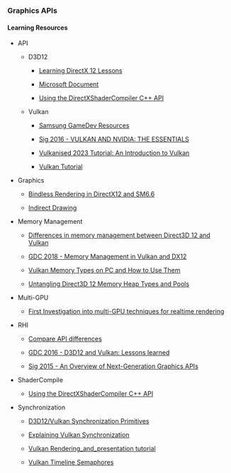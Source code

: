 ### Graphics APIs

#### Learning Resources

* API

	* D3D12

		* [Learning DirectX 12 Lessons](https://www.3dgep.com/learning-directx-12-1)
		
		* [Microsoft Document](https://learn.microsoft.com/en-us/windows/win32/direct3d12)

		* [Using the DirectXShaderCompiler C++ API](https://simoncoenen.com/blog/programming/graphics/DxcCompiling)

    * Vulkan

		* [Samsung GameDev Resources](https://developer.samsung.com/galaxy-gamedev/resources.html)

		* [Sig 2016 - VULKAN AND NVIDIA: THE ESSENTIALS](https://on-demand.gputechconf.com/siggraph/2016/presentation/sig1625-tristan-lorach-vulkan-nvidia-essentials.pdf)
        
		* [Vulkanised 2023 Tutorial: An Introduction to Vulkan](https://www.youtube.com/watch?v=e14z9oOsPu0)

		* [Vulkan Tutorial](https://vulkan-tutorial.com/)

* Graphics

	* [Bindless Rendering in DirectX12 and SM6.6](https://rtarun9.github.io/blogs/bindless_rendering/)

	* [Indirect Drawing](https://learn.microsoft.com/en-us/windows/win32/direct3d12/indirect-drawing#command-signatures)

* Memory Management
 
	* [Differences in memory management between Direct3D 12 and Vulkan](https://asawicki.info/articles/memory_management_vulkan_direct3d_12.php5)

	* [GDC 2018 - Memory Management in Vulkan and DX12](https://ubm-twvideo01.s3.amazonaws.com/o1/vault/gdc2018/presentations/Sawicki_Adam_Memory%20management%20in%20Vulkan.pdf)
	
	* [Vulkan Memory Types on PC and How to Use Them](https://asawicki.info/news_1740_vulkan_memory_types_on_pc_and_how_to_use_them)

	* [Untangling Direct3D 12 Memory Heap Types and Pools](https://asawicki.info/news_1755_untangling_direct3d_12_memory_heap_types_and_pools)

* Multi-GPU

	* [First Investigation into multi-GPU techniques for realtime rendering](https://andrewcjp.wordpress.com/2020/07/27/first-investigation-into-multi-gpu-techniques-for-realtime-rendering/)

* RHI

	* [Compare API differences](https://alain.xyz/blog/comparison-of-modern-graphics-apis)

	* [GDC 2016 - D3D12 and Vulkan: Lessons learned](https://gpuopen.com/wp-content/uploads/2016/03/d3d12_vulkan_lessons_learned.pdf)
	
	* [Sig 2015 - An Overview of Next-Generation Graphics APIs](https://nextgenapis.realtimerendering.com/)

* ShaderCompile

	* [Using the DirectXShaderCompiler C++ API](https://simoncoenen.com/blog/programming/graphics/DxcCompiling)

* Synchronization

	* [D3D12/Vulkan Synchronization Primitives](https://www.gamedev.net/forums/topic/678220-d3d12-vulkan-synchronization-primitives/)

	* [Explaining Vulkan Synchronization](https://themaister.net/blog/2019/08/14/yet-another-blog-explaining-vulkan-synchronization/)	

	* [Vulkan Rendering_and_presentation tutorial](https://vulkan-tutorial.com/Drawing_a_triangle/Drawing/Rendering_and_presentation)

	* [Vulkan Timeline Semaphores](https://www.khronos.org/blog/vulkan-timeline-semaphores)